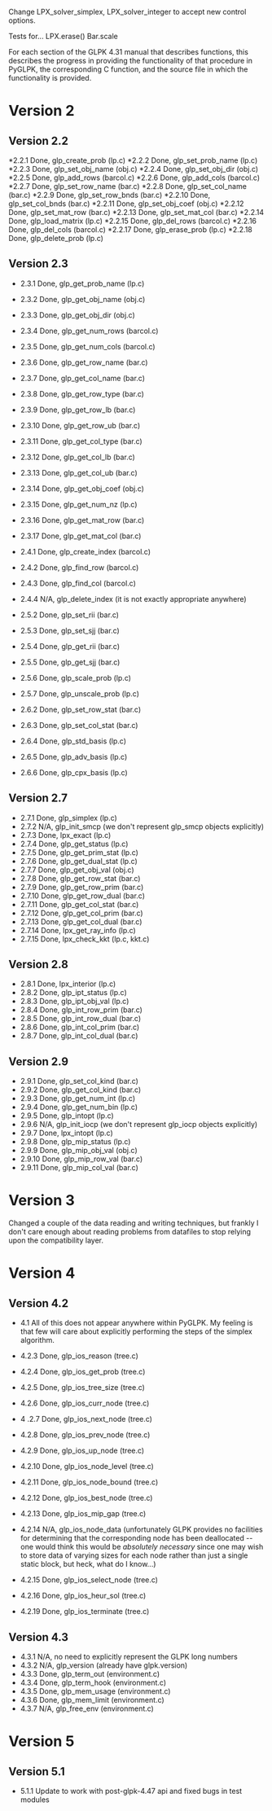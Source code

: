 Change LPX_solver_simplex, LPX_solver_integer to accept new control options.

Tests for...
LPX.erase()
Bar.scale

For each section of the GLPK 4.31 manual that describes functions, this describes the progress in providing the functionality of that procedure in PyGLPK, the corresponding C function, and the source file in which the functionality is provided.

# Version 2
## Version 2.2
*2.2.1  Done, glp_create_prob (lp.c)
*2.2.2  Done, glp_set_prob_name (lp.c)
*2.2.3  Done, glp_set_obj_name (obj.c)
*2.2.4  Done, glp_set_obj_dir (obj.c)
*2.2.5  Done, glp_add_rows (barcol.c)
*2.2.6  Done, glp_add_cols (barcol.c)
*2.2.7  Done, glp_set_row_name (bar.c)
*2.2.8  Done, glp_set_col_name (bar.c)
*2.2.9  Done, glp_set_row_bnds (bar.c)
*2.2.10 Done, glp_set_col_bnds (bar.c)
*2.2.11 Done, glp_set_obj_coef (obj.c)
*2.2.12 Done, glp_set_mat_row (bar.c)
*2.2.13 Done, glp_set_mat_col (bar.c)
*2.2.14 Done, glp_load_matrix (lp.c)
*2.2.15 Done, glp_del_rows (barcol.c)
*2.2.16 Done, glp_del_cols (barcol.c)
*2.2.17 Done, glp_erase_prob (lp.c)
*2.2.18 Done, glp_delete_prob (lp.c)

## Version 2.3
* 2.3.1  Done, glp_get_prob_name (lp.c)
* 2.3.2  Done, glp_get_obj_name (obj.c)
* 2.3.3  Done, glp_get_obj_dir (obj.c)
* 2.3.4  Done, glp_get_num_rows (barcol.c)
* 2.3.5  Done, glp_get_num_cols (barcol.c)
* 2.3.6  Done, glp_get_row_name (bar.c)
* 2.3.7  Done, glp_get_col_name (bar.c)
* 2.3.8  Done, glp_get_row_type (bar.c)
* 2.3.9  Done, glp_get_row_lb (bar.c)
* 2.3.10 Done, glp_get_row_ub (bar.c)
* 2.3.11 Done, glp_get_col_type (bar.c)
* 2.3.12 Done, glp_get_col_lb (bar.c)
* 2.3.13 Done, glp_get_col_ub (bar.c)
* 2.3.14 Done, glp_get_obj_coef (obj.c)
* 2.3.15 Done, glp_get_num_nz (lp.c)
* 2.3.16 Done, glp_get_mat_row (bar.c)
* 2.3.17 Done, glp_get_mat_col (bar.c)
  
* 2.4.1  Done, glp_create_index (barcol.c)
* 2.4.2  Done, glp_find_row (barcol.c)
* 2.4.3  Done, glp_find_col (barcol.c)
* 2.4.4  N/A, glp_delete_index (it is not exactly appropriate anywhere)
  
* 2.5.2  Done, glp_set_rii (bar.c)
* 2.5.3  Done, glp_set_sjj (bar.c)
* 2.5.4  Done, glp_get_rii (bar.c)
* 2.5.5  Done, glp_get_sjj (bar.c)
* 2.5.6  Done, glp_scale_prob (lp.c)
* 2.5.7  Done, glp_unscale_prob (lp.c)
  
* 2.6.2  Done, glp_set_row_stat (bar.c)
* 2.6.3  Done, glp_set_col_stat (bar.c)
* 2.6.4  Done, glp_std_basis (lp.c)
* 2.6.5  Done, glp_adv_basis (lp.c)
* 2.6.6  Done, glp_cpx_basis (lp.c)

## Version 2.7
* 2.7.1  Done, glp_simplex (lp.c)
* 2.7.2  N/A, glp_init_smcp (we don't represent glp_smcp objects explicitly)
* 2.7.3  Done, lpx_exact (lp.c)
* 2.7.4  Done, glp_get_status (lp.c)
* 2.7.5  Done, glp_get_prim_stat (lp.c)
* 2.7.6  Done, glp_get_dual_stat (lp.c)
* 2.7.7  Done, glp_get_obj_val (obj.c)
* 2.7.8  Done, glp_get_row_stat (bar.c)
* 2.7.9  Done, glp_get_row_prim (bar.c)
* 2.7.10 Done, glp_get_row_dual (bar.c)
* 2.7.11 Done, glp_get_col_stat (bar.c)
* 2.7.12 Done, glp_get_col_prim (bar.c)
* 2.7.13 Done, glp_get_col_dual (bar.c)
* 2.7.14 Done, lpx_get_ray_info (lp.c)
* 2.7.15 Done, lpx_check_kkt (lp.c, kkt.c)

## Version 2.8
* 2.8.1  Done, lpx_interior (lp.c)
* 2.8.2  Done, glp_ipt_status (lp.c)
* 2.8.3  Done, glp_ipt_obj_val (lp.c)
* 2.8.4  Done, glp_int_row_prim (bar.c)
* 2.8.5  Done, glp_int_row_dual (bar.c)
* 2.8.6  Done, glp_int_col_prim (bar.c)
* 2.8.7  Done, glp_int_col_dual (bar.c)

## Version 2.9
* 2.9.1  Done, glp_set_col_kind (bar.c)
* 2.9.2  Done, glp_get_col_kind (bar.c)
* 2.9.3  Done, glp_get_num_int (lp.c)
* 2.9.4  Done, glp_get_num_bin (lp.c)
* 2.9.5  Done, glp_intopt (lp.c)
* 2.9.6  N/A, glp_init_iocp (we don't represent glp_iocp objects explicitly)
* 2.9.7  Done, lpx_intopt (lp.c)
* 2.9.8  Done, glp_mip_status (lp.c)
* 2.9.9  Done, glp_mip_obj_val (obj.c)
* 2.9.10 Done, glp_mip_row_val (bar.c)
* 2.9.11 Done, glp_mip_col_val (bar.c)

# Version 3
Changed a couple of the data reading and writing techniques, but frankly I don't care enough about reading problems from datafiles to stop relying upon the compatibility layer.

# Version 4
## Version 4.2
* 4.1 All of this does not appear anywhere within PyGLPK.  My feeling is that few will care about explicitly performing the steps of the simplex algorithm.

* 4.2.3  Done, glp_ios_reason (tree.c)
* 4.2.4  Done, glp_ios_get_prob (tree.c)
* 4.2.5  Done, glp_ios_tree_size (tree.c)
* 4.2.6  Done, glp_ios_curr_node (tree.c)
* 4 .2.7  Done, glp_ios_next_node (tree.c)
* 4.2.8  Done, glp_ios_prev_node (tree.c)
* 4.2.9  Done, glp_ios_up_node (tree.c)
* 4.2.10 Done, glp_ios_node_level (tree.c)
* 4.2.11 Done, glp_ios_node_bound (tree.c)
* 4.2.12 Done, glp_ios_best_node (tree.c)
* 4.2.13 Done, glp_ios_mip_gap (tree.c)
* 4.2.14 N/A, glp_ios_node_data (unfortunately GLPK provides no facilities for determining that the corresponding node has been deallocated -- one would think this would be *absolutely necessary* since one may wish to store data of varying sizes for each node rather than just a single static block, but heck, what do I know...)
* 4.2.15 Done, glp_ios_select_node (tree.c)
* 4.2.16 Done, glp_ios_heur_sol (tree.c)
* 4.2.19 Done, glp_ios_terminate (tree.c)

## Version 4.3
* 4.3.1 N/A, no need to explicitly represent the GLPK long numbers
* 4.3.2 N/A, glp_version (already have glpk.version)
* 4.3.3 Done, glp_term_out (environment.c)
* 4.3.4 Done, glp_term_hook (environment.c)
* 4.3.5 Done, glp_mem_usage (environment.c)
* 4.3.6 Done, glp_mem_limit (environment.c)
* 4.3.7 N/A, glp_free_env (environment.c)

# Version 5
## Version 5.1
* 5.1.1 Update to work with post-glpk-4.47 api and fixed bugs in test modules
